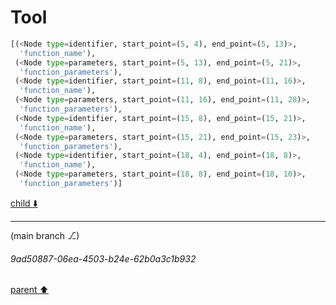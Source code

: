 # Tool

```python
[(<Node type=identifier, start_point=(5, 4), end_point=(5, 13)>,
  'function_name'),
 (<Node type=parameters, start_point=(5, 13), end_point=(5, 21)>,
  'function_parameters'),
 (<Node type=identifier, start_point=(11, 8), end_point=(11, 16)>,
  'function_name'),
 (<Node type=parameters, start_point=(11, 16), end_point=(11, 28)>,
  'function_parameters'),
 (<Node type=identifier, start_point=(15, 8), end_point=(15, 21)>,
  'function_name'),
 (<Node type=parameters, start_point=(15, 21), end_point=(15, 23)>,
  'function_parameters'),
 (<Node type=identifier, start_point=(18, 4), end_point=(18, 8)>,
  'function_name'),
 (<Node type=parameters, start_point=(18, 8), end_point=(18, 10)>,
  'function_parameters')]
```

[child ⬇️](#9ad50887-06ea-4503-b24e-62b0a3c1b932)

---

(main branch ⎇)
###### 9ad50887-06ea-4503-b24e-62b0a3c1b932
[parent ⬆️](#3728f391-cab5-48b8-8fb2-0d877f2d8651)
